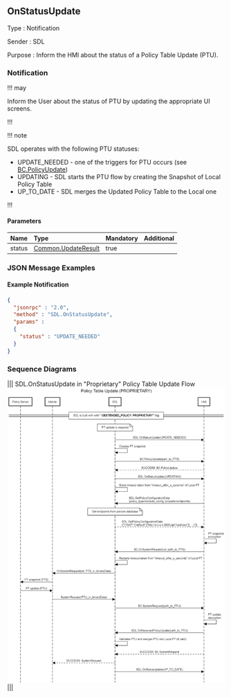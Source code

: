 ## OnStatusUpdate

Type
: Notification

Sender
: SDL

Purpose
: Inform the HMI about the status of a Policy Table Update (PTU).

### Notification

!!! may

Inform the User about the status of PTU by updating the appropriate UI screens.

!!!

!!! note

SDL operates with the following PTU statuses:
* UPDATE_NEEDED - one of the triggers for PTU occurs (see [BC.PolicyUpdate](../../BasicCommunication/PolicyUpdate/index.md#Request))
* UPDATING - SDL starts the PTU flow by creating the Snapshot of Local Policy Table
* UP_TO_DATE - SDL merges the Updated Policy Table to the Local one

!!!

#### Parameters

|Name|Type|Mandatory|Additional|
|:---|:---|:--------|:---------|
|status|[Common.UpdateResult](../../common/enums/#updateresult)|true||

### JSON Message Examples

#### Example Notification
```json
{
  "jsonrpc" : "2.0",
  "method" : "SDL.OnStatusUpdate",
  "params" :  
  {
    "status" : "UPDATE_NEEDED"
  }
}
```

### Sequence Diagrams
|||
SDL.OnStatusUpdate in "Proprietary" Policy Table Update Flow
![OnStatusUpdate](./assets/OnStatusUpdate_in_Proprietary_PTU_flow.png)
|||
